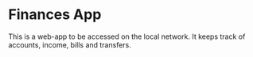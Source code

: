 # Finances App

This is a web-app to be accessed on the local network. It keeps track of accounts, income, bills and transfers.
